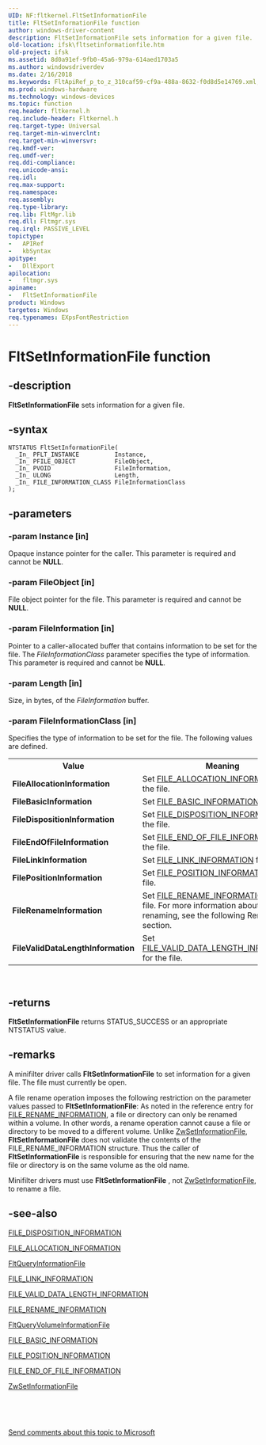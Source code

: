 ```yaml
---
UID: NF:fltkernel.FltSetInformationFile
title: FltSetInformationFile function
author: windows-driver-content
description: FltSetInformationFile sets information for a given file.
old-location: ifsk\fltsetinformationfile.htm
old-project: ifsk
ms.assetid: 8d0a91ef-9fb0-45a6-979a-614aed1703a5
ms.author: windowsdriverdev
ms.date: 2/16/2018
ms.keywords: FltApiRef_p_to_z_310caf59-cf9a-488a-8632-f0d8d5e14769.xml, FltSetInformationFile, FltSetInformationFile function [Installable File System Drivers], fltkernel/FltSetInformationFile, ifsk.fltsetinformationfile
ms.prod: windows-hardware
ms.technology: windows-devices
ms.topic: function
req.header: fltkernel.h
req.include-header: Fltkernel.h
req.target-type: Universal
req.target-min-winverclnt: 
req.target-min-winversvr: 
req.kmdf-ver: 
req.umdf-ver: 
req.ddi-compliance: 
req.unicode-ansi: 
req.idl: 
req.max-support: 
req.namespace: 
req.assembly: 
req.type-library: 
req.lib: FltMgr.lib
req.dll: Fltmgr.sys
req.irql: PASSIVE_LEVEL
topictype:
-	APIRef
-	kbSyntax
apitype:
-	DllExport
apilocation:
-	fltmgr.sys
apiname:
-	FltSetInformationFile
product: Windows
targetos: Windows
req.typenames: EXpsFontRestriction
---
```


# FltSetInformationFile function


## -description


<b>FltSetInformationFile</b> sets information for a given file. 


## -syntax


````
NTSTATUS FltSetInformationFile(
  _In_ PFLT_INSTANCE          Instance,
  _In_ PFILE_OBJECT           FileObject,
  _In_ PVOID                  FileInformation,
  _In_ ULONG                  Length,
  _In_ FILE_INFORMATION_CLASS FileInformationClass
);
````


## -parameters




### -param Instance [in]

Opaque instance pointer for the caller. This parameter is required and cannot be <b>NULL</b>. 


### -param FileObject [in]

File object pointer for the file. This parameter is required and cannot be <b>NULL</b>. 


### -param FileInformation [in]

Pointer to a caller-allocated buffer that contains information to be set for the file. The <i>FileInformationClass</i> parameter specifies the type of information. This parameter is required and cannot be <b>NULL</b>. 


### -param Length [in]

Size, in bytes, of the <i>FileInformation</i> buffer. 


### -param FileInformationClass [in]

Specifies the type of information to be set for the file. The following values are defined. 

<table>
<tr>
<th>Value</th>
<th>Meaning</th>
</tr>
<tr>
<td>
<b>FileAllocationInformation</b>

</td>
<td>
Set <a href="..\ntifs\ns-ntifs-_file_allocation_information.md">FILE_ALLOCATION_INFORMATION</a> for the file. 

</td>
</tr>
<tr>
<td>
<b>FileBasicInformation</b>

</td>
<td>
Set <a href="..\wdm\ns-wdm-_file_basic_information.md">FILE_BASIC_INFORMATION</a> for the file. 

</td>
</tr>
<tr>
<td>
<b>FileDispositionInformation</b>

</td>
<td>
Set <a href="..\ntddk\ns-ntddk-_file_disposition_information.md">FILE_DISPOSITION_INFORMATION</a> for the file. 

</td>
</tr>
<tr>
<td>
<b>FileEndOfFileInformation</b>

</td>
<td>
Set <a href="..\ntddk\ns-ntddk-_file_end_of_file_information.md">FILE_END_OF_FILE_INFORMATION</a> for the file. 

</td>
</tr>
<tr>
<td>
<b>FileLinkInformation</b>

</td>
<td>
Set <a href="..\ntifs\ns-ntifs-_file_link_information.md">FILE_LINK_INFORMATION</a> for the file. 

</td>
</tr>
<tr>
<td>
<b>FilePositionInformation</b>

</td>
<td>
Set <a href="..\wdm\ns-wdm-_file_position_information.md">FILE_POSITION_INFORMATION</a> for the file. 

</td>
</tr>
<tr>
<td>
<b>FileRenameInformation</b>

</td>
<td>
Set <a href="..\ntifs\ns-ntifs-_file_rename_information.md">FILE_RENAME_INFORMATION</a> for the file. For more information about file renaming, see the following Remarks section. 

</td>
</tr>
<tr>
<td>
<b>FileValidDataLengthInformation</b>

</td>
<td>
Set <a href="..\ntddk\ns-ntddk-_file_valid_data_length_information.md">FILE_VALID_DATA_LENGTH_INFORMATION</a> for the file. 

</td>
</tr>
</table>
 


## -returns



<b>FltSetInformationFile</b> returns STATUS_SUCCESS or an appropriate NTSTATUS value. 




## -remarks



A minifilter driver calls <b>FltSetInformationFile</b> to set information for a given file. The file must currently be open. 

A file rename operation imposes the following restriction on the parameter values passed to <b>FltSetInformationFile</b>: As noted in the reference entry for <a href="..\ntifs\ns-ntifs-_file_rename_information.md">FILE_RENAME_INFORMATION</a>, a file or directory can only be renamed within a volume. In other words, a rename operation cannot cause a file or directory to be moved to a different volume. Unlike <a href="..\wdm\nf-wdm-zwsetinformationfile.md">ZwSetInformationFile</a>, <b>FltSetInformationFile</b> does not validate the contents of the FILE_RENAME_INFORMATION structure. Thus the caller of <b>FltSetInformationFile</b> is responsible for ensuring that the new name for the file or directory is on the same volume as the old name. 

Minifilter drivers must use <b>FltSetInformationFile</b> , not <a href="..\wdm\nf-wdm-zwsetinformationfile.md">ZwSetInformationFile</a>, to rename a file. 




## -see-also

<a href="..\ntddk\ns-ntddk-_file_disposition_information.md">FILE_DISPOSITION_INFORMATION</a>



<a href="..\ntifs\ns-ntifs-_file_allocation_information.md">FILE_ALLOCATION_INFORMATION</a>



<a href="..\fltkernel\nf-fltkernel-fltqueryinformationfile.md">FltQueryInformationFile</a>



<a href="..\ntifs\ns-ntifs-_file_link_information.md">FILE_LINK_INFORMATION</a>



<a href="..\ntddk\ns-ntddk-_file_valid_data_length_information.md">FILE_VALID_DATA_LENGTH_INFORMATION</a>



<a href="..\ntifs\ns-ntifs-_file_rename_information.md">FILE_RENAME_INFORMATION</a>



<a href="..\fltkernel\nf-fltkernel-fltqueryvolumeinformationfile.md">FltQueryVolumeInformationFile</a>



<a href="..\wdm\ns-wdm-_file_basic_information.md">FILE_BASIC_INFORMATION</a>



<a href="..\wdm\ns-wdm-_file_position_information.md">FILE_POSITION_INFORMATION</a>



<a href="..\ntddk\ns-ntddk-_file_end_of_file_information.md">FILE_END_OF_FILE_INFORMATION</a>



<a href="..\wdm\nf-wdm-zwsetinformationfile.md">ZwSetInformationFile</a>



 

 

<a href="mailto:wsddocfb@microsoft.com?subject=Documentation%20feedback [ifsk\ifsk]:%20FltSetInformationFile function%20 RELEASE:%20(2/16/2018)&amp;body=%0A%0APRIVACY STATEMENT%0A%0AWe use your feedback to improve the documentation. We don't use your email address for any other purpose, and we'll remove your email address from our system after the issue that you're reporting is fixed. While we're working to fix this issue, we might send you an email message to ask for more info. Later, we might also send you an email message to let you know that we've addressed your feedback.%0A%0AFor more info about Microsoft's privacy policy, see http://privacy.microsoft.com/en-us/default.aspx." title="Send comments about this topic to Microsoft">Send comments about this topic to Microsoft</a>

